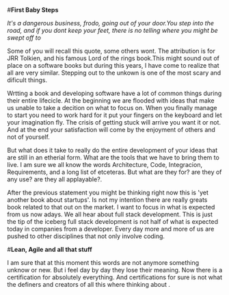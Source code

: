 #**First Baby Steps**

*It's a dangerous business, frodo, going out of your door.You step into the road, and if you dont keep your feet, there is no telling where you might be swept off to* 

Some of you will recall this quote, some others wont. The attribution is for JRR Tolkien, and his famous Lord of the rings book.This might sound out of place on a software books but during this years, I have come to realize that all are very similar. Stepping out to the unkown is one of the most scary and dificult things. 

Wrtting a book and developing software have a lot of common things during their entire lifecicle. At the beginning we are flooded with ideas that make us unable to take a decition on what to focus on. When you finally manage to start you need to work hard for it put your fingers on the keyboard and let your imagination fly. The crisis of getting stuck will arrive you want it or not. And at the end your satisfaction will come by the enjoyment of others and not of yourself.

But what does it take to really do the entire development of your ideas that are still in an etherial form. What are the tools that we have to bring them to live. I am sure we all know the words Architecture, Code, Integracion, Requirements, and a long list of etceteras. But what are they for? are they of any use? are they all applayable?.

After the previous statement you might be thinking right now this is 'yet another book about startups'. Is not my intention there are really greats book related to that out on the market. I want to focus in what is expected from us now adays. We all hear about full stack development. This is just the tip of the iceberg full stack development is not half of what is expected today in companies from a developer. Every day more and more of us are pushed to other disciplines that not only involve coding.


#**Lean, Agile  and all that stuff**

I am sure that at this moment this words are not anymore something unknow or new. But i feel day by day they lose their meaning. Now there is a certification for absolutely everything. And certifications for sure is not what the definers and creators of all this where thinking about .

